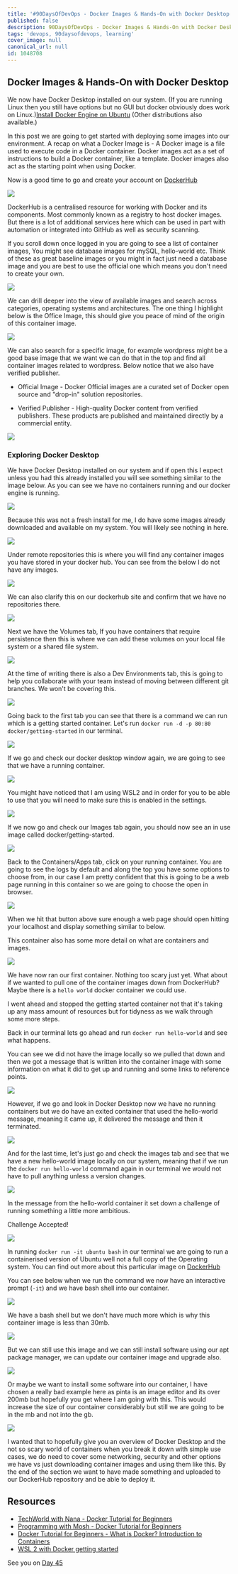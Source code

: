```yaml
---
title: '#90DaysOfDevOps - Docker Images & Hands-On with Docker Desktop - Day 44'
published: false
description: 90DaysOfDevOps - Docker Images & Hands-On with Docker Desktop
tags: 'devops, 90daysofdevops, learning'
cover_image: null
canonical_url: null
id: 1048708
---
```

## Docker Images & Hands-On with Docker Desktop

We now have Docker Desktop installed on our system. (If you are running Linux then you still have options but no GUI but docker obviously does work on Linux.)[Install Docker Engine on Ubuntu](https://docs.docker.com/engine/install/ubuntu/) (Other distributions also available.)

In this post we are going to get started with deploying some images into our environment. A recap on what a Docker Image is - A Docker image is a file used to execute code in a Docker container. Docker images act as a set of instructions to build a Docker container, like a template. Docker images also act as the starting point when using Docker.

Now is a good time to go and create your account on [DockerHub](https://hub.docker.com/) 

![](Images/Day44_Containers1.png)

DockerHub is a centralised resource for working with Docker and its components. Most commonly known as a registry to host docker images. But there is a lot of additional services here which can be used in part with automation or integrated into GitHub as well as security scanning.

If you scroll down once logged in you are going to see a list of container images, You might see database images for mySQL, hello-world etc. Think of these as great baseline images or you might in fact just need a database image and you are best to use the official one which means you don't need to create your own. 

![](Images/Day44_Containers2.png)

We can drill deeper into the view of available images and search across categories, operating systems and architectures. The one thing I highlight below is the Office Image, this should give you peace of mind of the origin of this container image.  

![](Images/Day44_Containers3.png)

We can also search for a specific image, for example wordpress might be a good base image that we want we can do that in the top and find all container images related to wordpress. Below notice that we also have verified publisher. 

- Official Image - Docker Official images are a curated set of Docker open source and "drop-in" solution repositories. 

- Verified Publisher - High-quality Docker content from verified publishers. These products are published and maintained directly by a commercial entity. 

![](Images/Day44_Containers4.png)

### Exploring Docker Desktop 

We have Docker Desktop installed on our system and if open this I expect unless you had this already installed you will see something similar to the image below. As you can see we have no containers running and our docker engine is running. 

![](Images/Day44_Containers5.png)

Because this was not a fresh install for me, I do have some images already downloaded and available on my system. You will likely see nothing in here. 

![](Images/Day44_Containers6.png)

Under remote repositories this is where you will find any container images you have stored in your docker hub. You can see from the below I do not have any images. 

![](Images/Day44_Containers7.png)

We can also clarify this on our dockerhub site and confirm that we have no repositories there.

![](Images/Day44_Containers8.png)

Next we have the Volumes tab, If you have containers that require persistence then this is where we can add these volumes on your local file system or a shared file system. 

![](Images/Day44_Containers9.png)

At the time of writing there is also a Dev Environments tab, this is going to help you collaborate with your team instead of moving between different git branches. We won't be covering this. 

![](Images/Day44_Containers10.png)

Going back to the first tab you can see that there is a command we can run which is a getting started container. Let's run `docker run -d -p 80:80 docker/getting-started` in our terminal. 

![](Images/Day44_Containers11.png)

If we go and check our docker desktop window again, we are going to see that we have a running container. 

![](Images/Day44_Containers12.png)

You might have noticed that I am using WSL2 and in order for you to be able to use that you will need to make sure this is enabled in the settings. 

![](Images/Day44_Containers13.png)

If we now go and check our Images tab again, you should now see an in use image called docker/getting-started. 

![](Images/Day44_Containers14.png)

Back to the Containers/Apps tab, click on your running container. You are going to see the logs by default and along the top you have some options to choose from, in our case I am pretty confident that this is going to be a web page running in this container so we are going to choose the open in browser. 

![](Images/Day44_Containers15.png)

When we hit that button above sure enough a web page should open hitting your localhost and display something similar to below. 

This container also has some more detail on what are containers and images. 

![](Images/Day44_Containers16.png)

We have now ran our first container. Nothing too scary just yet. What about if we wanted to pull one of the container images down from DockerHub? Maybe there is a `hello world` docker container we could use. 

I went ahead and stopped the getting started container not that it's taking up any mass amount of resources but for tidyness as we walk through some more steps. 

Back in our terminal lets go ahead and run `docker run hello-world` and see what happens. 

You can see we did not have the image locally so we pulled that down and then we got a message that is written into the container image with some information on what it did to get up and running and some links to reference points. 

![](Images/Day44_Containers17.png)

However, if we go and look in Docker Desktop now we have no running containers but we do have an exited container that used the hello-world message, meaning it came up, it delivered the message and then it terminated. 

![](Images/Day44_Containers18.png)

And for the last time, let's just go and check the images tab and see that we have a new hello-world image locally on our system, meaning that if we run the `docker run hello-world` command again in our terminal we would not have to pull anything unless a version changes. 

![](Images/Day44_Containers19.png)

In the message from the hello-world container it set down a challenge of running something a little more ambitious. 

Challenge Accepted!

![](Images/Day44_Containers20.png)

In running `docker run -it ubuntu bash` in our terminal we are going to run a containerised version of Ubuntu well not a full copy of the Operating system. You can find out more about this particular image on [DockerHub](https://hub.docker.com/_/ubuntu)

You can see below when we run the command we now have an interactive prompt (`-it`) and we have bash shell into our container. 

![](Images/Day44_Containers21.png)

We have a bash shell but we don't have much more which is why this container image is less than 30mb. 

![](Images/Day44_Containers22.png)

But we can still use this image and we can still install software using our apt package manager, we can update our container image and upgrade also. 

![](Images/Day44_Containers23.png)

Or maybe we want to install some software into our container, I have chosen a really bad example here as pinta is an image editor and its over 200mb but hopefully you get where I am going with this. This would increase the size of our container considerably but still we are going to be in the mb and not into the gb. 

![](Images/Day44_Containers24.png)

I wanted that to hopefully give you an overview of Docker Desktop and the not so scary world of containers when you break it down with simple use cases, we do need to cover some networking, security and other options we have vs just downloading container images and using them like this. By the end of the section we want to have made something and uploaded to our DockerHub repository and be able to deploy it. 

## Resources 

- [TechWorld with Nana - Docker Tutorial for Beginners](https://www.youtube.com/watch?v=3c-iBn73dDE)
- [Programming with Mosh - Docker Tutorial for Beginners](https://www.youtube.com/watch?v=pTFZFxd4hOI)
- [Docker Tutorial for Beginners - What is Docker? Introduction to Containers](https://www.youtube.com/watch?v=17Bl31rlnRM&list=WL&index=128&t=61s)
- [WSL 2 with Docker getting started](https://www.youtube.com/watch?v=5RQbdMn04Oc)

See you on [Day 45](day45.md) 
